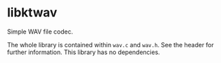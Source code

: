 # libktwav

Simple WAV file codec.

The whole library is contained within `wav.c` and `wav.h`.  See the header for further information.  This library has no dependencies.
